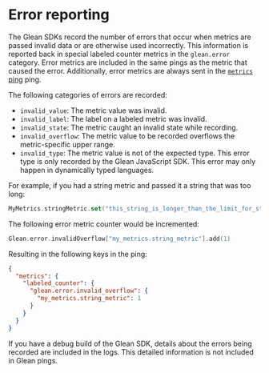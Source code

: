 # Error reporting

The Glean SDKs record the number of errors that occur when metrics are passed invalid data or are otherwise used incorrectly.
This information is reported back in special labeled counter metrics in the `glean.error` category.
Error metrics are included in the same pings as the metric that caused the error.
Additionally, error metrics are always sent in the [`metrics` ping](../pings/metrics.md) ping.

The following categories of errors are recorded:

- `invalid_value`: The metric value was invalid.
- `invalid_label`: The label on a labeled metric was invalid.
- `invalid_state`: The metric caught an invalid state while recording.
- `invalid_overflow`: The metric value to be recorded overflows the metric-specific upper range.
- `invalid_type`: The metric value is not of the expected type. This error type is only recorded by the Glean JavaScript SDK. This error may only happen in dynamically typed languages.

For example, if you had a string metric and passed it a string that was too long:

```Kotlin
MyMetrics.stringMetric.set("this_string_is_longer_than_the_limit_for_string_metrics")
```

The following error metric counter would be incremented:

```Kotlin
Glean.error.invalidOverflow["my_metrics.string_metric"].add(1)
```

Resulting in the following keys in the ping:

```json
{
  "metrics": {
    "labeled_counter": {
      "glean.error.invalid_overflow": {
        "my_metrics.string_metric": 1
      }
    }
  }
}
```

If you have a debug build of the Glean SDK, details about the errors being recorded are included in the logs. This detailed information is not included in Glean pings.

